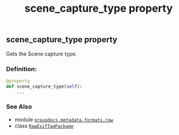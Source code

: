 ﻿---
title: scene_capture_type property
second_title: GroupDocs.Metadata for Python via .NET API References
description: 
type: docs
url: /python-net/groupdocs.metadata.formats.raw/rawexiftagpackage/scene_capture_type/
is_root: false
weight: 790
---

## scene_capture_type property


Gets the Scene capture type.
### Definition:
```python
@property
def scene_capture_type(self):
    ...
```

### See Also
* module [`groupdocs.metadata.formats.raw`](../../)
* class [`RawExifTagPackage`](/metadata/python-net/groupdocs.metadata.formats.raw/rawexiftagpackage)
